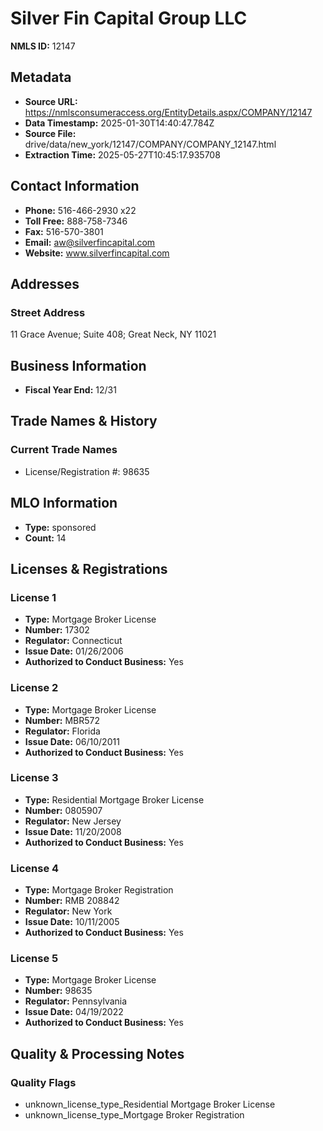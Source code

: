 # Silver Fin Capital Group LLC

**NMLS ID:** 12147

## Metadata
- **Source URL:** https://nmlsconsumeraccess.org/EntityDetails.aspx/COMPANY/12147
- **Data Timestamp:** 2025-01-30T14:40:47.784Z
- **Source File:** drive/data/new_york/12147/COMPANY/COMPANY_12147.html
- **Extraction Time:** 2025-05-27T10:45:17.935708

## Contact Information
- **Phone:** 516-466-2930 x22
- **Toll Free:** 888-758-7346
- **Fax:** 516-570-3801
- **Email:** aw@silverfincapital.com
- **Website:** www.silverfincapital.com

## Addresses
### Street Address
11 Grace Avenue; Suite 408; Great Neck, NY 11021

## Business Information
- **Fiscal Year End:** 12/31

## Trade Names & History
### Current Trade Names
- License/Registration #: 98635

## MLO Information
- **Type:** sponsored
- **Count:** 14

## Licenses & Registrations

### License 1
- **Type:** Mortgage Broker License
- **Number:** 17302
- **Regulator:** Connecticut
- **Issue Date:** 01/26/2006
- **Authorized to Conduct Business:** Yes

### License 2
- **Type:** Mortgage Broker License
- **Number:** MBR572
- **Regulator:** Florida
- **Issue Date:** 06/10/2011
- **Authorized to Conduct Business:** Yes

### License 3
- **Type:** Residential Mortgage Broker License
- **Number:** 0805907
- **Regulator:** New Jersey
- **Issue Date:** 11/20/2008
- **Authorized to Conduct Business:** Yes

### License 4
- **Type:** Mortgage Broker Registration
- **Number:** RMB 208842
- **Regulator:** New York
- **Issue Date:** 10/11/2005
- **Authorized to Conduct Business:** Yes

### License 5
- **Type:** Mortgage Broker License
- **Number:** 98635
- **Regulator:** Pennsylvania
- **Issue Date:** 04/19/2022
- **Authorized to Conduct Business:** Yes

## Quality & Processing Notes
### Quality Flags
- unknown_license_type_Residential Mortgage Broker License
- unknown_license_type_Mortgage Broker Registration
